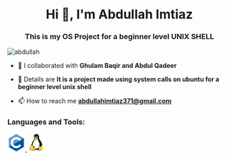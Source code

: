 <h1 align="center">Hi 👋, I'm Abdullah Imtiaz</h1>
<h3 align="center">This is my OS Project for a beginner level UNIX SHELL</h3>

<p align="left"> <img src="https://komarev.com/ghpvc/?username=abdullah&label=Profile%20views&color=0e75b6&style=flat" alt="abdullah" /> </p>

- 👯 I collaborated with **Ghulam Baqir and Abdul Qadeer**

- 💬 Details are **It is a project made using system calls on ubuntu for a beginner level unix shell**

- 📫 How to reach me **abdullahimtiaz371@gmail.com**
</p>

<h3 align="left">Languages and Tools:</h3>
<p align="left"> <a href="https://www.cprogramming.com/" target="_blank" rel="noreferrer"> <img src="https://raw.githubusercontent.com/devicons/devicon/master/icons/c/c-original.svg" alt="c" width="40" height="40"/> </a> <a href="https://www.linux.org/" target="_blank" rel="noreferrer"> <img src="https://raw.githubusercontent.com/devicons/devicon/master/icons/linux/linux-original.svg" alt="linux" width="40" height="40"/> </a> </p>
